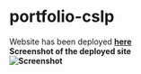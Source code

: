 # portfolio-cslp
Website has been deployed  <strong><a href="https://nervous-euler-d75cfb.netlify.app/"> here</a></strong>
<br>
<strong> Screenshot of the deployed site <strong>
<br>
![Screenshot](https://firebasestorage.googleapis.com/v0/b/fir-demo-7bbf9.appspot.com/o/Screenshot%20(495).png?alt=media&token=0ea3782e-23a6-404b-a038-f993f9c27748)
